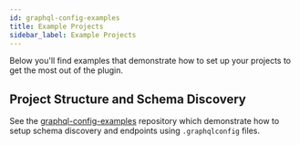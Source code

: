 ```yaml
---
id: graphql-config-examples
title: Example Projects
sidebar_label: Example Projects
---
```


Below you'll find examples that demonstrate how to set up your projects to get the most out of the plugin.

## Project Structure and Schema Discovery

See the [graphql-config-examples](https://github.com/jimkyndemeyer/graphql-config-examples/) repository which demonstrate
how to setup schema discovery and endpoints using `.graphqlconfig` files.